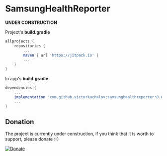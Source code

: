 # SamsungHealthReporter

**UNDER CONSTRUCTION**

Project's **build.gradle**
```groovy
allprojects {
    repositories {
        ...
        maven { url 'https://jitpack.io' }
        ...
    }
}
```

In app's **build.gradle**
```groovy
dependencies {
    ...
    implementation 'com.github.victorkachalov:samsunghealthreporter:0.0.1'
    ...
}
```

## Donation
The project is currently under construction, if you think that it is worth to support, please donate :-)

[![Donate](https://img.shields.io/badge/Donate-PayPal-green.svg)](https://www.paypal.com/paypalme/VictorKachalov/5EUR)
